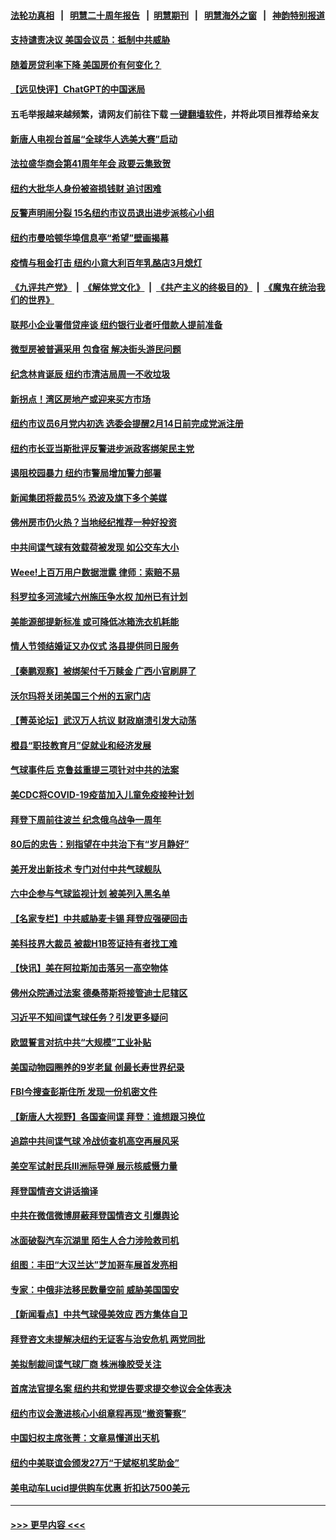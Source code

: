 #### [法轮功真相](https://github.com/gfw-breaker/truth/blob/master/README.md?t=0) &nbsp;&nbsp;|&nbsp;&nbsp; [明慧二十周年报告](https://github.com/gfw-breaker/mh-reports/blob/master/README.md?t=0) &nbsp;&nbsp;|&nbsp;&nbsp;[明慧期刊](https://github.com/gfw-breaker/mh-qikan) &nbsp;&nbsp;|&nbsp;&nbsp; [明慧海外之窗](https://github.com/gfw-breaker/mh-news/blob/master/README.md?t=0) &nbsp;&nbsp;|&nbsp;&nbsp; [神韵特别报道](https://github.com/gfw-breaker/mh-news/blob/master/shenyun.md?t=0)
#### [支持谴责决议 美国会议员：抵制中共威胁](../pages/nsc412/n13927509.md?t=02111843) 
#### [随着房贷利率下降 美国房价有何变化？](../pages/nsc412/n13927408.md?t=02111843) 
#### [【远见快评】ChatGPT的中国迷局](../pages/nsc412/n13927305.md?t=02111843) 
#### 五毛举报越来越频繁，请网友们前往下载 [一键翻墙软件](https://github.com/gfw-breaker/ssr-accounts)，并将此项目推荐给亲友
#### [新唐人电视台首届“全球华人选美大赛”启动](../pages/nsc412/n13927471.md?t=02111843) 
#### [法拉盛华商会第41周年年会 政要云集致贺](../pages/nsc412/n13927467.md?t=02111843) 
#### [纽约大批华人身份被盗损钱财 追讨困难](../pages/nsc412/n13927447.md?t=02111843) 
#### [反警声明闹分裂 15名纽约市议员退出进步派核心小组](../pages/nsc412/n13927439.md?t=02111843) 
#### [纽约市曼哈顿华埠信息亭“希望”壁画揭幕](../pages/nsc412/n13927455.md?t=02111843) 
#### [疫情与租金打击 纽约小意大利百年乳酪店3月熄灯](../pages/nsc412/n13927452.md?t=02111843) 
#### [《九评共产党》](https://github.com/begood0513/9ping.md/blob/master/README.md) &nbsp;|&nbsp; [《解体党文化》](../../../../jtdwh.md/blob/master/README.md)  &nbsp;|&nbsp; [《共产主义的终极目的》](../../../../gczydzjmd.md/blob/master/README.md) &nbsp;|&nbsp; [《魔鬼在统治我们的世界》](../../../../mgztzwmdsj.md/blob/master/README.md) 
#### [联邦小企业署借贷座谈 纽约银行业者吁借款人提前准备](../pages/nsc412/n13927424.md?t=02111843) 
#### [微型房被普遍采用 包食宿 解决街头游民问题](../pages/nsc412/n13927442.md?t=02111843) 
#### [纪念林肯诞辰 纽约市清洁局周一不收垃圾](../pages/nsc412/n13927441.md?t=02111843) 
#### [新拐点！湾区房地产或迎来买方市场](../pages/nsc412/n13927436.md?t=02111843) 
#### [纽约市议员6月党内初选 选委会提醒2月14日前完成党派注册](../pages/nsc412/n13927426.md?t=02111843) 
#### [纽约市长亚当斯批评反警进步派政客绑架民主党](../pages/nsc412/n13927428.md?t=02111843) 
#### [遏阻校园暴力 纽约市警局增加警力部署](../pages/nsc412/n13927430.md?t=02111843) 
#### [新闻集团将裁员5% 恐波及旗下多个美媒](../pages/nsc412/n13927314.md?t=02111843) 
#### [佛州房市仍火热？当地经纪推荐一种好投资](../pages/nsc412/n13927405.md?t=02111843) 
#### [中共间谍气球有效载荷被发现 如公交车大小](../pages/nsc412/n13927327.md?t=02111843) 
#### [Weee!上百万用户数据泄露 律师：索赔不易](../pages/nsc412/n13927401.md?t=02111843) 
#### [科罗拉多河流域六州施压争水权 加州已有计划](../pages/nsc412/n13927378.md?t=02111843) 
#### [美能源部提新标准 或可降低冰箱洗衣机耗能](../pages/nsc412/n13927294.md?t=02111843) 
#### [情人节领结婚证又办仪式 洛县提供同日服务](../pages/nsc412/n13927348.md?t=02111843) 
#### [【秦鹏观察】被绑架付千万赎金 广西小官刷屏了](../pages/nsc412/n13927300.md?t=02111843) 
#### [沃尔玛将关闭美国三个州的五家门店](../pages/nsc412/n13927295.md?t=02111843) 
#### [【菁英论坛】武汉万人抗议 财政崩溃引发大动荡](../pages/nsc412/n13927204.md?t=02111843) 
#### [橙县“职技教育月”促就业和经济发展](../pages/nsc412/n13927310.md?t=02111843) 
#### [气球事件后 克鲁兹重提三项针对中共的法案](../pages/nsc412/n13927256.md?t=02111843) 
#### [美CDC将COVID-19疫苗加入儿童免疫接种计划](../pages/nsc412/n13927291.md?t=02111843) 
#### [拜登下周前往波兰 纪念俄乌战争一周年](../pages/nsc412/n13927268.md?t=02111843) 
#### [80后的忠告：别指望在中共治下有“岁月静好”](../pages/nsc412/n13927278.md?t=02111843) 
#### [美开发出新技术 专门对付中共气球舰队](../pages/nsc412/n13927288.md?t=02111843) 
#### [六中企参与气球监视计划 被美列入黑名单](../pages/nsc412/n13927280.md?t=02111843) 
#### [【名家专栏】中共威胁麦卡锡 拜登应强硬回击](../pages/nsc412/n13927135.md?t=02111843) 
#### [美科技界大裁员 被裁H1B签证持有者找工难](../pages/nsc412/n13927276.md?t=02111843) 
#### [【快讯】美在阿拉斯加击落另一高空物体](../pages/nsc412/n13927261.md?t=02111843) 
#### [佛州众院通过法案 德桑蒂斯将接管迪士尼辖区](../pages/nsc412/n13926652.md?t=02111843) 
#### [习近平不知间谍气球任务？引发更多疑问](../pages/nsc412/n13927245.md?t=02111843) 
#### [欧盟誓言对抗中共“大规模”工业补贴](../pages/nsc412/n13927206.md?t=02111843) 
#### [美国动物园圈养的9岁老鼠 创最长寿世界纪录](../pages/nsc412/n13927229.md?t=02111843) 
#### [FBI今搜查彭斯住所 发现一份机密文件](../pages/nsc412/n13927240.md?t=02111843) 
#### [【新唐人大视野】各国查间谍 拜登：谁想跟习换位](../pages/nsc412/n13927198.md?t=02111843) 
#### [追踪中共间谍气球 冷战侦查机高空再展风采](../pages/nsc412/n13927205.md?t=02111843) 
#### [美空军试射民兵III洲际导弹 展示核威慑力量](../pages/nsc412/n13927219.md?t=02111843) 
#### [拜登国情咨文讲话摘译](../pages/nsc412/n13927210.md?t=02111843) 
#### [中共在微信微博屏蔽拜登国情咨文 引爆舆论](../pages/nsc412/n13927186.md?t=02111843) 
#### [冰面破裂汽车沉湖里 陌生人合力涉险救司机](../pages/nsc412/n13926921.md?t=02111843) 
#### [组图：丰田“大汉兰达”芝加哥车展首发亮相](../pages/nsc412/n13926963.md?t=02111843) 
#### [专家：中俄非法移民数量空前 威胁美国国安](../pages/nsc412/n13926866.md?t=02111843) 
#### [【新闻看点】中共气球侵美效应 西方集体自卫](../pages/nsc412/n13926574.md?t=02111843) 
#### [拜登咨文未提解决纽约无证客与治安危机 两党同批](../pages/nsc412/n13926771.md?t=02111843) 
#### [美拟制裁间谍气球厂商 株洲橡胶受关注](../pages/nsc412/n13926559.md?t=02111843) 
#### [首席法官提名案 纽约共和党提告要求提交参议会全体表决](../pages/nsc412/n13926768.md?t=02111843) 
#### [纽约市议会激进核心小组章程再现“撤资警察”](../pages/nsc412/n13926761.md?t=02111843) 
#### [中国妇权主席张菁：文章易懂道出天机](../pages/nsc412/n13926759.md?t=02111843) 
#### [纽约中美联谊会颁发27万“于斌枢机奖助金”](../pages/nsc412/n13926750.md?t=02111843) 
#### [美电动车Lucid提供购车优惠 折扣达7500美元](../pages/nsc412/n13926661.md?t=02111843) 

----
#### [ >>> 更早内容 <<< ](../indexes/nsc412-earlier.md)
